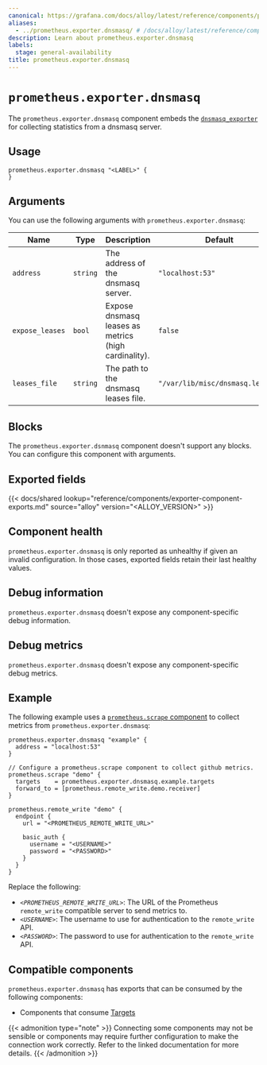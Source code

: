 ```yaml
---
canonical: https://grafana.com/docs/alloy/latest/reference/components/prometheus/prometheus.exporter.dnsmasq/
aliases:
  - ../prometheus.exporter.dnsmasq/ # /docs/alloy/latest/reference/components/prometheus.exporter.dnsmasq/
description: Learn about prometheus.exporter.dnsmasq
labels:
  stage: general-availability
title: prometheus.exporter.dnsmasq
---
```


# `prometheus.exporter.dnsmasq`

The `prometheus.exporter.dnsmasq` component embeds the [`dnsmasq_exporter`](https://github.com/google/dnsmasq_exporter) for collecting statistics from a dnsmasq server.

## Usage

```alloy
prometheus.exporter.dnsmasq "<LABEL>" {
}
```

## Arguments

You can use the following arguments with `prometheus.exporter.dnsmasq`:

| Name            | Type     | Description                                          | Default                          | Required |
| --------------- | -------- | ---------------------------------------------------- | -------------------------------- | -------- |
| `address`       | `string` | The address of the dnsmasq server.                   | `"localhost:53"`                 | no       |
| `expose_leases` | `bool`   | Expose dnsmasq leases as metrics (high cardinality). | `false`                          | no       |
| `leases_file`   | `string` | The path to the dnsmasq leases file.                 | `"/var/lib/misc/dnsmasq.leases"` | no       |

## Blocks

The `prometheus.exporter.dsnmasq` component doesn't support any blocks. You can configure this component with arguments.

## Exported fields

{{< docs/shared lookup="reference/components/exporter-component-exports.md" source="alloy" version="<ALLOY_VERSION>" >}}

## Component health

`prometheus.exporter.dnsmasq` is only reported as unhealthy if given an invalid configuration.
In those cases, exported fields retain their last healthy values.

## Debug information

`prometheus.exporter.dnsmasq` doesn't expose any component-specific
debug information.

## Debug metrics

`prometheus.exporter.dnsmasq` doesn't expose any component-specific
debug metrics.

## Example

The following example uses a [`prometheus.scrape` component][scrape] to collect metrics from `prometheus.exporter.dnsmasq`:

```alloy
prometheus.exporter.dnsmasq "example" {
  address = "localhost:53"
}

// Configure a prometheus.scrape component to collect github metrics.
prometheus.scrape "demo" {
  targets    = prometheus.exporter.dnsmasq.example.targets
  forward_to = [prometheus.remote_write.demo.receiver]
}

prometheus.remote_write "demo" {
  endpoint {
    url = "<PROMETHEUS_REMOTE_WRITE_URL>"

    basic_auth {
      username = "<USERNAME>"
      password = "<PASSWORD>"
    }
  }
}
```

Replace the following:

- _`<PROMETHEUS_REMOTE_WRITE_URL>`_: The URL of the Prometheus `remote_write` compatible server to send metrics to.
- _`<USERNAME>`_: The username to use for authentication to the `remote_write` API.
- _`<PASSWORD>`_: The password to use for authentication to the `remote_write` API.

[scrape]: ../prometheus.scrape/

<!-- START GENERATED COMPATIBLE COMPONENTS -->

## Compatible components

`prometheus.exporter.dnsmasq` has exports that can be consumed by the following components:

- Components that consume [Targets](../../../compatibility/#targets-consumers)

{{< admonition type="note" >}}
Connecting some components may not be sensible or components may require further configuration to make the connection work correctly.
Refer to the linked documentation for more details.
{{< /admonition >}}

<!-- END GENERATED COMPATIBLE COMPONENTS -->
